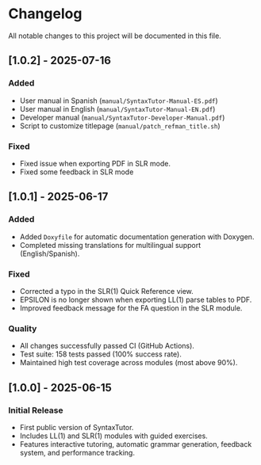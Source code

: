 # Changelog

All notable changes to this project will be documented in this file.

## [1.0.2] - 2025-07-16
### Added
- User manual in Spanish (`manual/SyntaxTutor-Manual-ES.pdf`)
- User manual in English (`manual/SyntaxTutor-Manual-EN.pdf`)
- Developer manual (`manual/SyntaxTutor-Developer-Manual.pdf`)
- Script to customize titlepage (`manual/patch_refman_title.sh`)

### Fixed
- Fixed issue when exporting PDF in SLR mode.
- Fixed some feedback in SLR mode

## [1.0.1] - 2025-06-17
### Added
- Added `Doxyfile` for automatic documentation generation with Doxygen.
- Completed missing translations for multilingual support (English/Spanish).

### Fixed
- Corrected a typo in the SLR(1) Quick Reference view.
- EPSILON is no longer shown when exporting LL(1) parse tables to PDF.
- Improved feedback message for the FA question in the SLR module.

### Quality
- All changes successfully passed CI (GitHub Actions).
- Test suite: 158 tests passed (100% success rate).
- Maintained high test coverage across modules (most above 90%).

## [1.0.0] - 2025-06-15
### Initial Release
- First public version of SyntaxTutor.
- Includes LL(1) and SLR(1) modules with guided exercises.
- Features interactive tutoring, automatic grammar generation, feedback system, and performance tracking.
